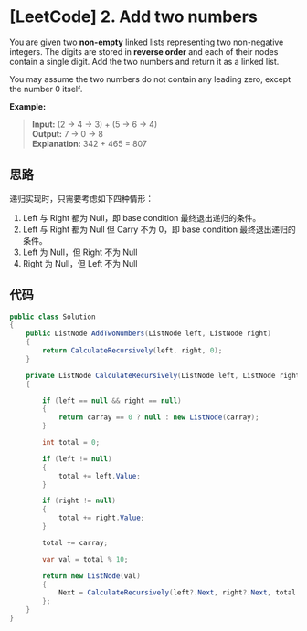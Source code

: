 # [LeetCode] 2. Add two numbers

You are given two **non-empty** linked lists representing two non-negative integers. The digits are stored in **reverse order** and each of their nodes contain a single digit. Add the two numbers and return it as a linked list.

You may assume the two numbers do not contain any leading zero, except the number 0 itself.

**Example:**

>**Input:** (2 -> 4 -> 3) + (5 -> 6 -> 4)  
**Output:** 7 -> 0 -> 8  
**Explanation:** 342 + 465 = 807  

## 思路

递归实现时，只需要考虑如下四种情形：

1. Left 与 Right 都为 Null，即 base condition 最终退出递归的条件。
2. Left 与 Right 都为 Null 但 Carry 不为 0，即 base condition 最终退出递归的条件。
3. Left 为 Null，但 Right 不为 Null
4. Right 为 Null，但 Left 不为 Null

## 代码

```csharp
public class Solution
{
    public ListNode AddTwoNumbers(ListNode left, ListNode right)
    {
        return CalculateRecursively(left, right, 0);
    }

    private ListNode CalculateRecursively(ListNode left, ListNode right, int carray)
    {

        if (left == null && right == null)
        {
            return carray == 0 ? null : new ListNode(carray);
        }

        int total = 0;

        if (left != null)
        {
            total += left.Value;
        }

        if (right != null)
        {
            total += right.Value;
        }

        total += carray;

        var val = total % 10;

        return new ListNode(val)
        {
            Next = CalculateRecursively(left?.Next, right?.Next, total / 10)
        };
    }
}
```
